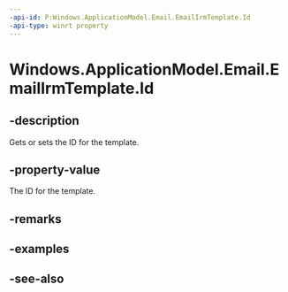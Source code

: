 ```yaml
---
-api-id: P:Windows.ApplicationModel.Email.EmailIrmTemplate.Id
-api-type: winrt property
---
```


<!-- Property syntax
public string Id { get;  set; }
-->

# Windows.ApplicationModel.Email.EmailIrmTemplate.Id

## -description
Gets or sets the ID for the template.

## -property-value
The ID for the template.

## -remarks

## -examples

## -see-also
